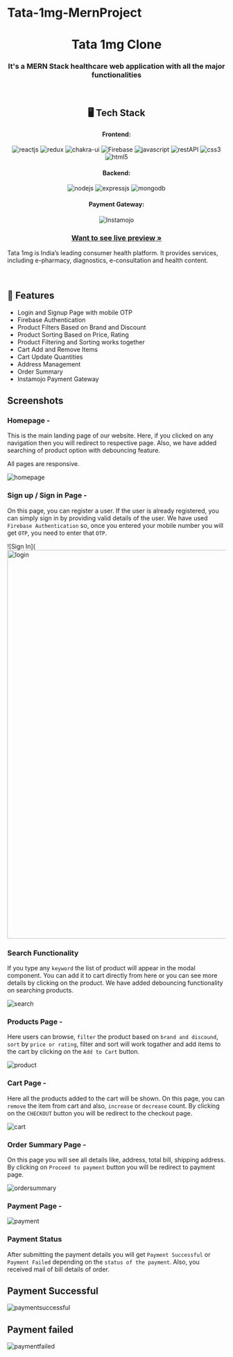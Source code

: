 # Tata-1mg-MernProject

<h1 align="center">Tata 1mg Clone</h1>
<h3 align="center">It's a MERN Stack healthcare web application with all the major functionalities</h3>

<br/>

<h2 align="center">🖥️ Tech Stack</h2>

<h4 align="center">Frontend:</h4>
<p align="center">
  <img src="https://img.shields.io/badge/React (18.2.0)-20232A?style=for-the-badge&logo=react&logoColor=61DAFB" alt="reactjs" />
  <img src="https://img.shields.io/badge/Redux (4.2.0)-593D88?style=for-the-badge&logo=redux&logoColor=white" alt="redux" />
  <img src="https://img.shields.io/badge/Chakra%20UI (2.2.8)-3bc7bd?style=for-the-badge&logo=chakraui&logoColor=white" alt="chakra-ui" />
  <img src="https://img.shields.io/badge/Firebase (9.9.3)-20232A?style=for-the-badge&logo=firebase&logoColor=ffcd33" alt="Firebase" />
  <img src="https://img.shields.io/badge/JavaScript-323330?style=for-the-badge&logo=javascript&logoColor=F7DF1E" alt="javascript" />
  <img src="https://img.shields.io/badge/Rest_API-02303A?style=for-the-badge&logo=react-router&logoColor=white" alt="restAPI" />
  <img src="https://img.shields.io/badge/CSS3-1572B6?style=for-the-badge&logo=css3&logoColor=white" alt="css3" />
  <img src="https://img.shields.io/badge/HTML5-E34F26?style=for-the-badge&logo=html5&logoColor=white" alt="html5" />
</p>
<h4 align="center">Backend:</h4>

<p align="center">
  <img src="https://img.shields.io/badge/Node.js (16.14.2)-339933?style=for-the-badge&logo=nodedotjs&logoColor=white" alt="nodejs" />
  <img src="https://img.shields.io/badge/Express.js (4.18.1)-000000?style=for-the-badge&logo=express&logoColor=white" alt="expressjs" />
  <img src="https://img.shields.io/badge/MongoDB (6.0)-4EA94B?style=for-the-badge&logo=mongodb&logoColor=white" alt="mongodb" />
</p>

<h4 align="center">Payment Gateway:</h4>

<p align="center">
  <img src="https://img.shields.io/badge/instamojo--nodejs-(0.0.5)-blue?style=for-the-badge&logo=instamojo&logoColor=white" alt="Instamojo" />
</p>



<h3 align="center"><a href="https://tata1mg-clone-nem201.vercel.app/"><strong>Want to see live preview »</strong></a></h3>

Tata 1mg is India’s leading consumer health platform. It provides services, including e-pharmacy, diagnostics, e-consultation and health content.



<br/>

## 🚀 Features

-   Login and Signup Page with mobile OTP
-   Firebase Authentication
-   Product Filters Based on Brand and Discount
-   Product Sorting Based on Price, Rating
-   Product Filtering and Sorting works together
-   Cart Add and Remove Items
-   Cart Update Quantities
-   Address Management
-   Order Summary
-   Instamojo Payment Gateway


## Screenshots

### Homepage -

This is the main landing page of our website. Here, if you clicked on any navigation then you will redirect to respective page. Also, we have added searching of product option with debouncing feature.

All pages are responsive.

![homepage](https://github.com/user-attachments/assets/c9939bce-71f7-4f53-a7bb-8781c110a842)


### Sign up / Sign in Page -

On this page, you can register a user. If the user is already registered, you can simply sign in by providing valid details of the user. We have used `Firebase Authentication` so, once you entered your mobile number you will get `OTP`, you need to enter that `OTP`.

![Sign In](<img width="894" alt="login" src="https://github.com/user-attachments/assets/99b9dd4d-21c5-45b7-a436-ef7b2e1fff85">


### Search Functionality

If you type any `keyword` the list of product will appear in the modal component. You can add it to cart directly from here or you can see more details by clicking on the product.
We have added debouncing functionality on searching products.

![search](https://github.com/user-attachments/assets/e0bf0b00-565f-4fae-bbde-be4bd1993817)

### Products Page -

Here users can browse, `filter` the product based on `brand and discound`, `sort` by `price or rating`, filter and sort will work togather and add items to the cart by clicking on the `Add to Cart` button.

![product](https://github.com/user-attachments/assets/239957e6-6c99-45f3-a746-bb3af79b50da)


### Cart Page -

Here all the products added to the cart will be shown. On this page, you can `remove` the item from cart and also, `increase` or `decrease` count. By clicking on the `CHECKOUT` button you will be redirect to the checkout page.

![cart](https://github.com/user-attachments/assets/5987c37c-e31d-4c8a-afb0-ecd634793843)


### Order Summary Page -

On this page you will see all details like, address, total bill, shipping address. By clicking on `Proceed to payment` button you will be redirect to payment page.

![ordersummary](https://github.com/user-attachments/assets/90d3e579-5b41-47a2-96fa-1c5aa9e130e9)


### Payment Page -



![payment](https://github.com/user-attachments/assets/82e9e59d-6184-4d2e-a4b4-ef772565038a)


### Payment Status

After submitting the payment details you will get `Payment Successful` or `Payment Failed` depending on the `status of the payment`. Also, you received mail of bill details of order.

## Payment Successful

![paymentsuccessful](https://github.com/user-attachments/assets/012cc2f6-298d-4491-b37b-a3e98f7aeb96)


## Payment failed

![paymentfailed](https://github.com/user-attachments/assets/e34188d8-a075-42b9-bb1c-777ca6326e73)


